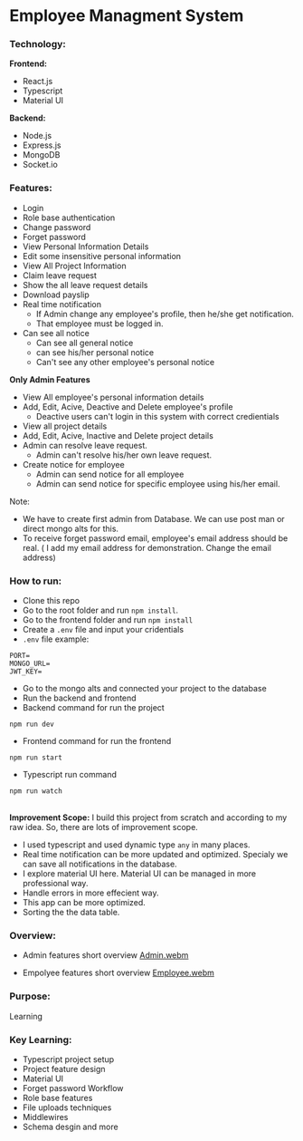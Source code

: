 # Employee Managment System

### Technology:

<b>Frontend:</b>
* React.js
* Typescript
* Material UI

<b>Backend:</b>
* Node.js
* Express.js
* MongoDB
* Socket.io



### Features:
* Login
* Role base authentication
* Change password
* Forget password
* View Personal Information Details
* Edit some insensitive personal information
* View All Project Information
* Claim leave request
* Show the all leave request details
* Download payslip
* Real time notification
    * If Admin change any employee's profile, then he/she get notification.
    * That employee must be logged in. 
* Can see all notice
    * Can see all general notice
    * can see his/her personal notice
    * Can't see any other employee's personal notice

<b>Only Admin Features</b>
* View All employee's personal information details
* Add, Edit, Acive, Deactive and Delete employee's profile
  * Deactive users can't login in this system with correct credientials
* View all project details
* Add, Edit, Acive, Inactive and Delete project details
* Admin can resolve leave request.
     * Admin can't resolve his/her own leave request.
* Create notice for employee
   * Admin can send notice for all employee
   * Admin can send notice for specific employee using his/her email.
 
Note: 
* We have to create first admin from Database. We can use post man or direct mongo alts for this.
* To receive forget password email, employee's email address should be real. ( I add my email address for demonstration. Change the email address)

### How to run:
* Clone this repo
* Go to the root folder and run `npm install`.
* Go to the frontend folder and run `npm install`
* Create a `.env` file and input your cridentials
* `.env` file example:
```
PORT=
MONGO_URL=
JWT_KEY=
```
* Go to the mongo alts and connected your project to the database
* Run the backend and frontend
* Backend command for run the project
```
npm run dev
```
* Frontend command for run the frontend
```
npm run start
```
* Typescript run command
```
npm run watch
```
<br/>
<b>Improvement Scope:</b> I build this project from scratch and according to my raw idea. So, there are lots of improvement scope.
<br/>

* I used typescript and used dynamic type `any` in many places.
* Real time notification can be more updated and optimized. Specialy we can save all notifications in the database.
* I explore material UI here. Material UI can be managed in more professional way.
* Handle errors in more effecient way.
* This app can be more optimized.
* Sorting the the data table.

### Overview:
* Admin features short overview
[Admin.webm](https://user-images.githubusercontent.com/57568263/205641831-dcfc940c-af77-4fbd-9866-94bc4c7307a9.webm)

* Empolyee features short overview
[Employee.webm](https://user-images.githubusercontent.com/57568263/205646130-8dce344c-ad40-404b-af19-53b3f4bc1d36.webm)

### Purpose:
Learning

### Key Learning: 
* Typescript project setup
* Project feature design
* Material UI
* Forget password Workflow
* Role base features
* File uploads techniques
* Middlewires
* Schema desgin and more




